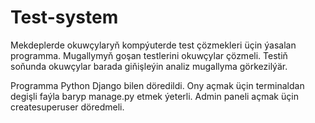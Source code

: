 # Test-system
Mekdeplerde okuwçylaryň kompýuterde test çözmekleri üçin ýasalan programma. 
Mugallymyň goşan testlerini okuwçylar çözmeli. Testiň soňunda okuwçylar barada giňişleýin analiz mugallyma görkezilýär.


Programma Python Django bilen döredildi. 
Ony açmak üçin terminaldan degişli faýla baryp manage.py etmek ýeterli. 
Admin paneli açmak üçin createsuperuser döredmeli.
